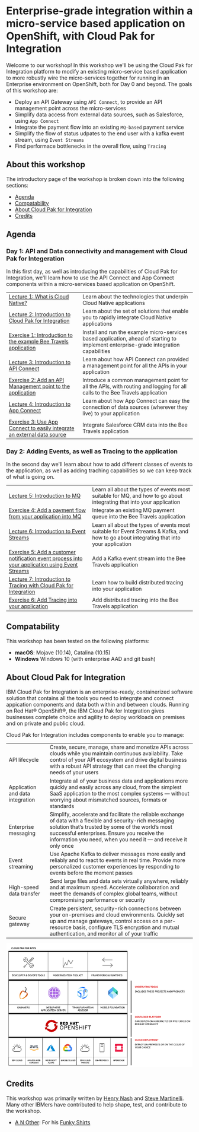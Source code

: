 # Enterprise-grade integration within a micro-service based application on OpenShift, with Cloud Pak for Integration

Welcome to our workshop! In this workshop we'll be using the Cloud Pak for Integration platform to modify an existing micro-service based application to more robustly wire the micro-services together for running in an Enterprise environment on OpenShift, both for Day 0 and beyond. The goals of this workshop are:

* Deploy an API Gateway using `API Connect`, to provide an API management point across the micro-services
* Simplify data access from external data sources, such as Salesforce, using `App Connect`
* Integrate the payment flow into an existing `MQ-based` payment service
* Simplify the flow of status udpates to the end user with a kafka event stream, using `Event Streams`
* Find performace bottlenecks in the overall flow, using `Tracing`

## About this workshop

The introductory page of the workshop is broken down into the following sections:

* [Agenda](#agenda)
* [Compatability](#compatability)
* [About Cloud Pak for Integration](#about-cloud-pak-for-integration)
* [Credits](#credits)

## Agenda

### Day 1: API and Data connectivity and management with Cloud Pak for Integeration

In this first day, as well as introducing the capabilities of Cloud Pak for Integration, we'll learn how to use the API Connect and App Connect components within a micro-services based application on OpenShift.

|   |   |
| - | - |
| [Lecture 1: What is Cloud Native?](https://ibm.box.com/s/3pvl4jdi3xifs1olzcl9np904zvk5ueo) | Learn about the technologies that underpin Cloud Native applications |
| [Lecture 2: Introduction to Cloud Pak for Integration](TBD) | Learn about the set of solutions that enable you to rapidly integrate Cloud Native applications |
| [Exercise 1: Introduction to the example Bee Travels application](exercise-1/README.md) | Install and run the example micro-services based application, ahead of starting to implement enterprise-grade integration capabilities |
| [Lecture 3: Introduction to API Connect](TBD) | Learn about how API Connect can provided a management point for all the APIs in your application |
| [Exercise 2: Add an API Management point to the application](exercise-2/README.md) | Introduce a common management point for all the APIs, with routing and logging for all calls to the Bee Travels application|
| [Lecture 4: Introduction to App Connect](TBD) | Learn about how App Connect can easy the connection of data sources (wherever they live) to your application |
| [Exercise 3: Use App Connect to easily integrate an external data source](exercise-3/README.md) | Integrate Salesforce CRM data into the Bee Travels application |

### Day 2: Adding Events, as well as Tracing to the application

In the second day we'll learn about how to add different classes of events to the application, as well as adding traching capabilities so we can keep track of what is going on.

|   |   |
| - | - |
| [Lecture 5: Introduction to MQ](TBD) | Learn all about the types of events most suitable for MQ, and how to go about integrating that into your application |
| [Exercise 4: Add a payment flow from your application into MQ](exercise-4/README.md) | Integrate an existing MQ payment queue into the Bee Travels application |
| [Lecture 6: Introduction to Event Streams](TBD) | Learn all about the types of events most suitable for Event Streams & Kafka, and how to go about integrating that into your application |
| [Exercise 5: Add a customer notification event process into your application using Event Streams](exercise-5/README.md) | Add a Kafka event stream into the Bee Travels application |
| [Lecture 7: Introduction to Tracing with Cloud Pak for Integration](TBD) | Learn how to build distributed tracing into your application |
| [Exercise 6: Add Tracing into your application](exercise-6/README.md) | Add distributed tracing into the Bee Travels application |

## Compatability

This workshop has been tested on the following platforms:

* **macOS**: Mojave (10.14), Catalina (10.15)
* **Windows** Windows 10 (with enterprise AAD and git bash)

## About Cloud Pak for Integration

IBM Cloud Pak for Integration is an enterprise-ready, containerized software solution that contains all the tools you need to integrqte and connect appication components and data both within and between clouds. Running on Red Hat® OpenShift®, the IBM Cloud Pak for Integration gives businesses complete choice and agility to deploy workloads on premises and on private and public cloud.

Cloud Pak for Integration includes components to enable you to manage:

|   |   |
| - | - |
| API lifecycle | Create, secure, manage, share and monetize APIs across clouds while you maintain continuous availability. Take control of your API ecosystem and drive digital business with a robust API strategy that can meet the changing needs of your users |
| Application and data integration | Integrate all of your business data and applications more quickly and easily across any cloud, from the simplest SaaS application to the most complex systems — without worrying about mismatched sources, formats or standards |
| Enterprise messaging | Simplify, accelerate and facilitate the reliable exchange of data with a flexible and security-rich messaging solution that’s trusted by some of the world’s most successful enterprises. Ensure you receive the information you need, when you need it — and receive it only once |
| Event streaming | Use Apache Kafka to deliver messages more easily and reliably and to react to events in real time. Provide more personalized customer experiences by responding to events before the moment passes |
| High-speed data transfer | Send large files and data sets virtually anywhere, reliably and at maximum speed. Accelerate collaboration and meet the demands of complex global teams, without compromising performance or security |
| Secure gateway | Create persistent, security-rich connections between your on-premises and cloud environments. Quickly set up and manage gateways, control access on a per-resource basis, configure TLS encryption and mutual authentication, and monitor all of your traffic |

![Cloud Pak for Integration Stack](.gitbook/images/cp4apps.png)

## Credits

This workshop was primarily written by [Henry Nash](https://github.com/henrynash) and [Steve Martinelli](https://github.com/stevemar). Many other IBMers have contributed to help shape, test, and contribute to the workshop.

* [A N Other](https://github.com/GregDritschler): For his [Funky Shirts](https://github.com/IBM/appsody-sample-quote-app)
